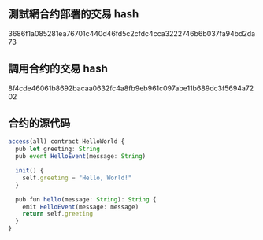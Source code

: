 ## 測試網合约部署的交易 hash
3686f1a085281ea76701c440d46fd5c2cfdc4cca3222746b6b037fa94bd2da73

## 調用合约的交易 hash
8f4cde46061b8692bacaa0632fc4a8fb9eb961c097abe11b689dc3f5694a7202

## 合约的源代码

```ts
access(all) contract HelloWorld {
  pub let greeting: String
  pub event HelloEvent(message: String)

  init() {
    self.greeting = "Hello, World!"
  }

  pub fun hello(message: String): String {
    emit HelloEvent(message: message)
    return self.greeting
  }
}
```
